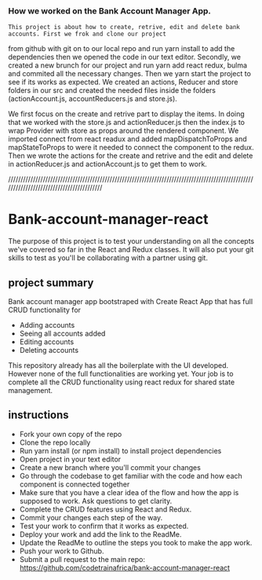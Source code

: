 ### How we worked on the Bank Account Manager App.
 	This project is about how to create, retrive, edit and delete bank accounts. First we frok and clone our project
  from github with git on to our local repo and run yarn install to add the dependencies then we opened the code in our text editor. 
	Secondly, we created a new brunch for our project and run yarn add react redux, bulma and commited all the necessary changes.
  Then we yarn start the project to see if its works as expected. We created an actions, Reducer and store folders in our src and
  created the needed files inside the folders (actionAccount.js, accountReducers.js and store.js). 

We first focus on the create and retrive part to display the items. In doing that we worked with the store.js
and actionReducer.js then the index.js to wrap Provider with store as props around the rendered component.
We imported connect from react readux and added mapDispatchToProps and mapStateToProps to were it needed to connect the component to the redux.
Then we wrote the actions for the create and retrive and the edit and delete in actionReducer.js and actionAccount.js to get them to work.


/////////////////////////////////////////////////////////////////////////////////////////////////////////////////////////////////////////
# Bank-account-manager-react
The purpose of this project is to test your understanding on all the concepts we've covered so far in the React and Redux classes.
It will also put your git skills to test as you'll be collaborating with a partner using git.

## project summary
Bank account manager app bootstraped with Create React App that has full CRUD functionality for
- Adding accounts
- Seeing all accounts added
- Editing accounts
- Deleting accounts

This repository already has all the boilerplate with the UI developed. However none of the full functionalities are working yet. Your job is to complete 
all the CRUD functionality using react redux for shared state management.

## instructions
- Fork your own copy of the repo
- Clone the repo locally
- Run yarn install (or npm install) to install project dependencies
- Open project in your text editor
- Create a new branch where you'll commit your changes
- Go through the codebase to get familiar with the code and how each component is connected together
- Make sure that you have a clear idea of the flow and how the app is supposed to work. Ask questions to get clarity.
- Complete the CRUD features using React and Redux.
- Commit your changes each step of the way.
- Test your work to confirm that it works as expected.
- Deploy your work and add the link to the ReadMe.
- Update the ReadMe to outline the steps you took to make the app work.
- Push your work to Github.
- Submit a pull request to the main repo: https://github.com/codetrainafrica/bank-account-manager-react
